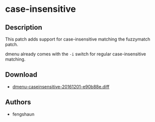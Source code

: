case-insensitive
================

Description
-----------
This patch adds support for case-insensitive matching the fuzzymatch patch.

dmenu already comes with the `-i` switch for regular case-insensitive matching.

Download
--------

* [dmenu-caseinsensitive-20161201-e90b88e.diff](dmenu-caseinsensitive-20161201-e90b88e.diff)

Authors
------

* fengshaun
